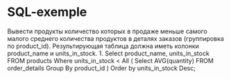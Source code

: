 # SQL-exemple
Вывести продукты количество которых в продаже меньше самого малого среднего количества продуктов в деталях заказов (группировка по product_id). Результирующая таблица должна иметь колонки product_name и units_in_stock.
1.
Select product_name, units_in_stock
FROM products
Where units_in_stock < All (
Select AVG(quantity) 
FROM order_details
Group By product_id
)
Order by units_in_stock Desc;
